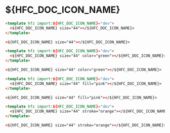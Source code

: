 # ${HFC_DOC_ICON_NAME}

```html render
<template hfz import:${HFC_DOC_ICON_NAME}="dev">
  <${HFC_DOC_ICON_NAME} size="44"></${HFC_DOC_ICON_NAME}>
</template>
```

```html
<${HFC_DOC_ICON_NAME} size="44"></${HFC_DOC_ICON_NAME}>
```

```html render
<template hfz import:${HFC_DOC_ICON_NAME}="dev">
  <${HFC_DOC_ICON_NAME} size="44" color="green"></${HFC_DOC_ICON_NAME}>
</template>
```

```html
<${HFC_DOC_ICON_NAME} size="44" color="green"></${HFC_DOC_ICON_NAME}>
```

```html render
<template hfz import:${HFC_DOC_ICON_NAME}="dev">
  <${HFC_DOC_ICON_NAME} size="44" fill="pink"></${HFC_DOC_ICON_NAME}>
</template>
```

```html
<${HFC_DOC_ICON_NAME} size="44" fill="pink"></${HFC_DOC_ICON_NAME}>
```

```html render
<template hfz import:${HFC_DOC_ICON_NAME}="dev">
  <${HFC_DOC_ICON_NAME} size="44" stroke="orange"></${HFC_DOC_ICON_NAME}>
</template>
```

```html
<${HFC_DOC_ICON_NAME} size="44" stroke="orange"></${HFC_DOC_ICON_NAME}>
```
